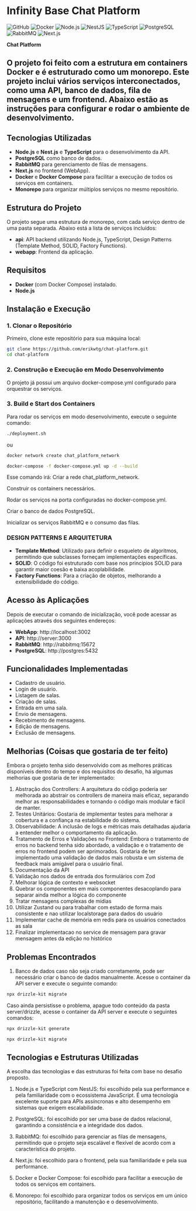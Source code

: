 # Infinity Base Chat Platform

![GitHub](https://img.shields.io/github/erikwtg/chat-platform)
![Docker](https://img.shields.io/badge/Docker-✓-blue)
![Node.js](https://img.shields.io/badge/Node.js-✓-green)
![NestJS](https://img.shields.io/badge/NestJS-✓-green)
![TypeScript](https://img.shields.io/badge/TypeScript-✓-blue)
![PostgreSQL](https://img.shields.io/badge/PostgreSQL-✓-blue)
![RabbitMQ](https://img.shields.io/badge/RabbitMQ-✓-orange)
![Next.js](https://img.shields.io/badge/Next.js-✓-green)

**Chat Platform**

## O projeto foi feito com a estrutura em containers Docker e é estruturado como um monorepo. Este projeto inclui vários serviços interconectados, como uma API, banco de dados, fila de mensagens e um frontend. Abaixo estão as instruções para configurar e rodar o ambiente de desenvolvimento.

## Tecnologias Utilizadas

- **Node.js** e **Nest.js** e **TypeScript** para o desenvolvimento da API.
- **PostgreSQL** como banco de dados.
- **RabbitMQ** para gerenciamento de filas de mensagens.
- **Next.js** no frontend (WebApp).
- **Docker** e **Docker Compose** para facilitar a execução de todos os serviços em containers.
- **Monorepo** para organizar múltiplos serviços no mesmo repositório.

## Estrutura do Projeto

O projeto segue uma estrutura de monorepo, com cada serviço dentro de uma pasta separada. Abaixo está a lista de serviços incluídos:

- **api**: API backend utilizando Node.js, TypeScript, Design Patterns (Template Method, SOLID, Factory Functions).
- **webapp**: Frontend da aplicação.

## Requisitos

- **Docker** (com Docker Compose) instalado.
- **Node.js**

## Instalação e Execução

### 1. Clonar o Repositório

Primeiro, clone este repositório para sua máquina local:

```bash
git clone https://github.com/erikwtg/chat-platform.git
cd chat-platform
```

### 2. Construção e Execução em Modo Desenvolvimento

O projeto já possui um arquivo docker-compose.yml configurado para orquestrar os serviços.

### 3. Build e Start dos Containers

Para rodar os serviços em modo desenvolvimento, execute o seguinte comando:

```bash
./deployment.sh
```

ou

```bash
docker network create chat_platform_network

docker-compose -f docker-compose.yml up -d --build
```

Esse comando irá:
Criar a rede chat_platform_network.

Construir os containers necessários.

Rodar os serviços na porta configuradas no docker-compose.yml.

Criar o banco de dados PostgreSQL.

Inicializar os serviços RabbitMQ e o consumo das filas.

### DESIGN PATTERNS E ARQUITETURA

- **Template Method**: Utilizado para definir o esqueleto de algoritmos, permitindo que subclasses forneçam implementações específicas.
- **SOLID**: O código foi estruturado com base nos princípios SOLID para garantir maior coesão e baixa acoplabilidade.
- **Factory Functions**: Para a criação de objetos, melhorando a extensibilidade do código.

## Acesso às Aplicações

Depois de executar o comando de inicialização, você pode acessar as aplicações através dos seguintes endereços:

- **WebApp**: http://localhost:3002
- **API**: http://server:3000
- **RabbitMQ**: http://rabbitmq:15672
- **PostgreSQL**: http://postgres:5432

## Funcionalidades Implementadas

- Cadastro de usuário.
- Login de usuário.
- Listagem de salas.
- Criação de salas.
- Entrada em uma sala.
- Envio de mensagens.
- Recebimento de mensagens.
- Edição de mensagens.
- Exclusão de mensagens.

## Melhorias (Coisas que gostaria de ter feito)

Embora o projeto tenha sido desenvolvido com as melhores práticas disponíveis dentro do tempo e dos requisitos do desafio, há algumas melhorias que gostaria de ter implementado:

1. Abstração dos Controllers: A arquitetura do código poderia ser melhorada ao abstrair os controllers de maneira mais eficaz, separando melhor as responsabilidades e tornando o código mais modular e fácil de manter.
2. Testes Unitários: Gostaria de implementar testes para melhorar a cobertura e a confiança na estabilidade do sistema.
3. Observabilidade: A inclusão de logs e métricas mais detalhadas ajudaria a entender melhor o comportamento da aplicação.
4. Tratamento de Erros e Validações no Frontend: Embora o tratamento de erros no backend tenha sido abordado, a validação e o tratamento de erros no frontend podem ser aprimorados. Gostaria de ter implementado uma validação de dados mais robusta e um sistema de feedback mais amigável para o usuário final.
5. Documentação da API
6. Validação nos dados de entrada dos formulários com Zod
7. Melhorar lógica de contexto e websocket
8. Quebrar os componentes em mais componentes desacoplando para separar ainda melhor a lógica do componente
9. Tratar mensagens complexas de midias
10. Utilizar Zustand ou  para trabalhar com estado de forma mais consistente e nao utilizar localstorage para dados do usuário
11. Implementar cache de memória em redis para os usuários conectados as sala
12. Finalizar implementacao no service de mensagem para gravar mensagem antes da edição no histórico

## Problemas Encontrados

1. Banco de dados caso não seja criado corretamente, pode ser necessário criar o banco de dados manualmente.
Acesse o container da API server e execute o seguinte comando:

```bash
npx drizzle-kit migrate
```

Caso ainda persistisse o problema, apague todo conteúdo da pasta server/drizzle, acesse o container da API server e execute o seguintes comandos:

```bash
npx drizzle-kit generate

npx drizzle-kit migrate
```

## Tecnologias e Estruturas Utilizadas

A escolha das tecnologias e das estruturas foi feita com base no desafio proposto.

1. Node.js e TypeScript com NestJS: foi escolhido pela sua performance e pela familiaridade com o ecossistema JavaScript. É uma tecnologia excelente suporte para APIs assíncronas e alto desempenho em sistemas que exigem escalabilidade.

2. PostgreSQL: foi escolhido por ser uma base de dados relacional, garantindo a consistência e a integridade dos dados.

3. RabbitMQ: foi escolhido para gerenciar as filas de mensagens, permitindo que o projeto seja escalável e flexível de acordo com a característica do projeto.

4. Next.js: foi escolhido para o frontend, pela sua familiaridade e pela sua performance.

6. Docker e Docker Compose: foi escolhido para facilitar a execução de todos os serviços em containers.

7. Monorepo: foi escolhido para organizar todos os serviços em um único repositório, facilitando a manutenção e o desenvolvimento.

